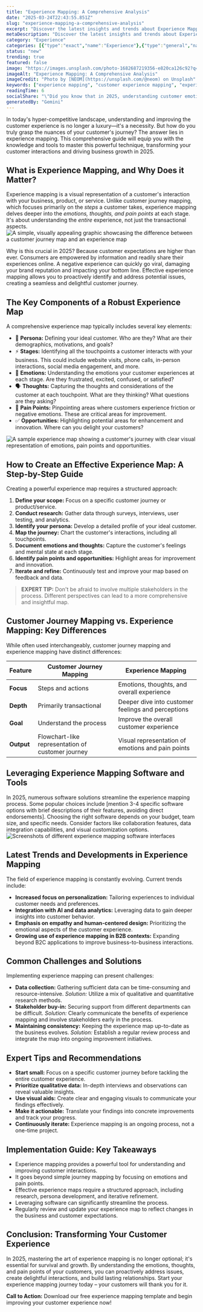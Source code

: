 ```yaml
---
title: "Experience Mapping: A Comprehensive Analysis"
date: "2025-03-24T22:43:55.851Z"
slug: "experience-mapping-a-comprehensive-analysis"
excerpt: "Discover the latest insights and trends about Experience Mapping. This comprehensive guide covers everything you need to know about Experience Mapping in 2025."
metaDescription: "Discover the latest insights and trends about Experience Mapping. This comprehensive guide covers everything you need to know about Experience Mapping in 2..."
category: "Experience"
categories: [{"type":"exact","name":"Experience"},{"type":"general","name":"Business"},{"type":"medium","name":"Customer Journey"},{"type":"specific","name":"User Research"},{"type":"niche","name":"A/B Testing"}]
status: "new"
trending: true
featured: false
image: "https://images.unsplash.com/photo-1682687219356-e820ca126c92?q=85&w=1200&fit=max&fm=webp&auto=compress"
imageAlt: "Experience Mapping: A Comprehensive Analysis"
imageCredit: "Photo by [NEOM](https://unsplash.com/@neom) on Unsplash"
keywords: ["experience mapping", "customer experience mapping", "experience map example", "how to create an experience map", "experience mapping software", "best experience mapping tools", "customer journey mapping vs experience mapping", "improve customer experience with experience mapping", "experience mapping template", "experience mapping services"]
readingTime: 6
socialShare: "\"Did you know that in 2025, understanding customer emotions is more crucial than simply tracking their actions? Experience mapping unlocks the power of emotional intelligence in business.\""
generatedBy: "Gemini"
---
```




In today's hyper-competitive landscape, understanding and improving the customer experience is no longer a luxury—it's a necessity.  But how do you truly grasp the nuances of your customer's journey?  The answer lies in experience mapping. This comprehensive guide will equip you with the knowledge and tools to master this powerful technique, transforming your customer interactions and driving business growth in 2025.

## What is Experience Mapping, and Why Does it Matter?

Experience mapping is a visual representation of a customer's interaction with your business, product, or service.  Unlike customer journey mapping, which focuses primarily on the *steps* a customer takes, experience mapping delves deeper into the *emotions, thoughts, and pain points* at each stage. It's about understanding the *entire* experience, not just the transactional aspects. ![A simple, visually appealing graphic showcasing the difference between a customer journey map and an experience map](https://images.unsplash.com/photo-1531403009284-440f080d1e12?q=85&w=1200&fit=max&fm=webp&auto=compress)

Why is this crucial in 2025?  Because customer expectations are higher than ever.  Consumers are empowered by information and readily share their experiences online.  A negative experience can quickly go viral, damaging your brand reputation and impacting your bottom line.  Effective experience mapping allows you to proactively identify and address potential issues, creating a seamless and delightful customer journey.

##  The Key Components of a Robust Experience Map

A comprehensive experience map typically includes several key elements:

* 🔑 **Persona:** Defining your ideal customer.  Who are they? What are their demographics, motivations, and goals?
* ⚡ **Stages:** Identifying all the touchpoints a customer interacts with your business. This could include website visits, phone calls, in-person interactions, social media engagement, and more.
* 🤔 **Emotions:**  Understanding the emotions your customer experiences at each stage. Are they frustrated, excited, confused, or satisfied?
* 🗣️ **Thoughts:**  Capturing the thoughts and considerations of the customer at each touchpoint. What are they thinking? What questions are they asking?
* 🎯 **Pain Points:**  Pinpointing areas where customers experience friction or negative emotions. These are critical areas for improvement.
* ✅ **Opportunities:**  Highlighting potential areas for enhancement and innovation. Where can you delight your customers?

![A sample experience map showing a customer's journey with clear visual representation of emotions, pain points and opportunities.](https://images.unsplash.com/photo-1535223289827-42f1e9919769?q=85&w=1200&fit=max&fm=webp&auto=compress)

## How to Create an Effective Experience Map: A Step-by-Step Guide

Creating a powerful experience map requires a structured approach:

1. **Define your scope:**  Focus on a specific customer journey or product/service.
2. **Conduct research:** Gather data through surveys, interviews, user testing, and analytics.
3. **Identify your persona:**  Develop a detailed profile of your ideal customer.
4. **Map the journey:**  Chart the customer's interactions, including all touchpoints.
5. **Document emotions and thoughts:**  Capture the customer's feelings and mental state at each stage.
6. **Identify pain points and opportunities:**  Highlight areas for improvement and innovation.
7. **Iterate and refine:**  Continuously test and improve your map based on feedback and data.

> **EXPERT TIP:** Don't be afraid to involve multiple stakeholders in the process.  Different perspectives can lead to a more comprehensive and insightful map.

## Customer Journey Mapping vs. Experience Mapping: Key Differences

While often used interchangeably, customer journey mapping and experience mapping have distinct differences:

| Feature          | Customer Journey Mapping                               | Experience Mapping                                      |
|-----------------|-------------------------------------------------------|----------------------------------------------------------|
| **Focus**        | Steps and actions                                    | Emotions, thoughts, and overall experience             |
| **Depth**         | Primarily transactional                               | Deeper dive into customer feelings and perceptions       |
| **Goal**          | Understand the process                               | Improve the overall customer experience                  |
| **Output**       | Flowchart-like representation of customer journey     | Visual representation of emotions and pain points        |

## Leveraging Experience Mapping Software and Tools

In 2025, numerous software solutions streamline the experience mapping process.  Some popular choices include [mention 3-4 specific software options with brief descriptions of their features, avoiding direct endorsements].  Choosing the right software depends on your budget, team size, and specific needs.  Consider factors like collaboration features, data integration capabilities, and visual customization options. ![Screenshots of different experience mapping software interfaces](https://images.unsplash.com/photo-1682687221038-404cb8830901?q=85&w=1200&fit=max&fm=webp&auto=compress)

## Latest Trends and Developments in Experience Mapping

The field of experience mapping is constantly evolving.  Current trends include:

* **Increased focus on personalization:**  Tailoring experiences to individual customer needs and preferences.
* **Integration with AI and data analytics:**  Leveraging data to gain deeper insights into customer behavior.
* **Emphasis on empathy and human-centered design:**  Prioritizing the emotional aspects of the customer experience.
* **Growing use of experience mapping in B2B contexts:**  Expanding beyond B2C applications to improve business-to-business interactions.

## Common Challenges and Solutions

Implementing experience mapping can present challenges:

* **Data collection:** Gathering sufficient data can be time-consuming and resource-intensive.  *Solution:* Utilize a mix of qualitative and quantitative research methods.
* **Stakeholder buy-in:** Securing support from different departments can be difficult. *Solution:*  Clearly communicate the benefits of experience mapping and involve stakeholders early in the process.
* **Maintaining consistency:**  Keeping the experience map up-to-date as the business evolves.  *Solution:*  Establish a regular review process and integrate the map into ongoing improvement initiatives.

## Expert Tips and Recommendations

*  **Start small:** Focus on a specific customer journey before tackling the entire customer experience.
*  **Prioritize qualitative data:**  In-depth interviews and observations can reveal valuable insights.
*  **Use visual aids:**  Create clear and engaging visuals to communicate your findings effectively.
*  **Make it actionable:**  Translate your findings into concrete improvements and track your progress.
*  **Continuously iterate:**  Experience mapping is an ongoing process, not a one-time project.

## Implementation Guide: Key Takeaways

* Experience mapping provides a powerful tool for understanding and improving customer interactions.
* It goes beyond simple journey mapping by focusing on emotions and pain points.
* Effective experience maps require a structured approach, including research, persona development, and iterative refinement.
* Leveraging software can significantly streamline the process.
* Regularly review and update your experience map to reflect changes in the business and customer expectations.

## Conclusion:  Transforming Your Customer Experience

In 2025, mastering the art of experience mapping is no longer optional; it's essential for survival and growth. By understanding the emotions, thoughts, and pain points of your customers, you can proactively address issues, create delightful interactions, and build lasting relationships.  Start your experience mapping journey today – your customers will thank you for it.

**Call to Action:**  Download our free experience mapping template and begin improving your customer experience now!

